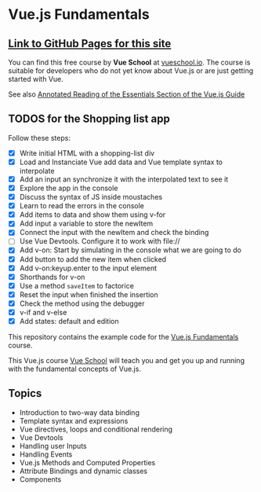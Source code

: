 # Vue.js Fundamentals

## [Link to GitHub Pages for this site](https://ull-esit-dmsi-1920.github.io/vue-fundamentals-JaimeSimeonPalomarBlumenthal/)

You can find this free course by **Vue School** at [vueschool.io](https://vueschool.io/courses/vuejs-fundamentals). 
The course is suitable for developers who do not yet know about Vue.js or are just getting started with Vue.

See also [Annotated Reading of the Essentials Section of the Vue.js Guide](https://crguezl.github.io/learning-vue-geting-started-guide)

## TODOS for the Shopping list app

Follow these steps:

- [x] Write initial HTML with a shopping-list div
- [x] Load and Instanciate Vue add data and Vue template syntax to interpolate
- [x] Add an input an synchronize it with the interpolated text to see it
- [x] Explore the app in the console
- [x] Discuss the syntax of JS inside moustaches
- [x] Learn to read the errors in the console
- [x] Add items to data and show them using v-for
- [x] Add input a variable to store the newItem
- [x] Connect the input with the newItem and check the binding
- [ ] Use Vue Devtools. Configure it to work with file://
- [x] Add v-on: Start by simulating in the console what we are going to do
- [x] Add button to add the new item when clicked
- [x] Add v-on:keyup.enter to the input element
- [x] Shorthands for v-on 
- [x] Use a method `saveItem` to factorice
- [x] Reset the input when finished the insertion
- [x] Check the method using the debugger
- [x] v-if and v-else
- [x] Add states: default and edition 

This repository contains the example code for the [Vue.js Fundamentals](https://vueschool.io/courses/vuejs-fundamentals) course.

This Vue.js course [Vue School](https://vueschool.io/courses/vuejs-fundamentals) will teach you and get you up and running with the fundamental concepts of Vue.js. 

## Topics

- Introduction to two-way data binding
- Template syntax and expressions
- Vue directives, loops and conditional rendering
- Vue Devtools
- Handling user Inputs
- Handling Events
- Vue.js Methods and Computed Properties
- Attribute Bindings and dynamic classes
- Components



